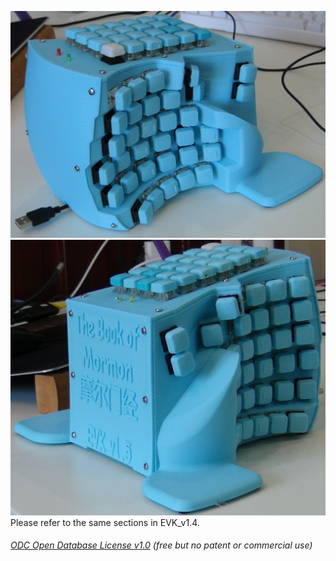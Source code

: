 ![](Keyboard0.JPG) 
![](Keyboard1.JPG)  
Please refer to the same sections in EVK_v1.4.


###### [ODC Open Database License v1.0](https://choosealicense.com/appendix/)  (free but no patent or commercial use)
